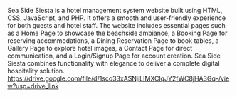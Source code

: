 Sea Side Siesta is a hotel management system website built using HTML, CSS, JavaScript, and PHP. It offers a smooth and user-friendly experience for both guests and hotel staff. The website includes essential pages such as a Home Page to showcase the beachside ambiance, a Booking Page for reserving accommodations, a Dining Reservation Page to book tables, a Gallery Page to explore hotel images, a Contact Page for direct communication, and a Login/Signup Page for account creation. Sea Side Siesta combines functionality with elegance to deliver a complete digital hospitality solution.
https://drive.google.com/file/d/1sco33xASNjiLIMXClqJY2fWC8jHA3Gq-/view?usp=drive_link
